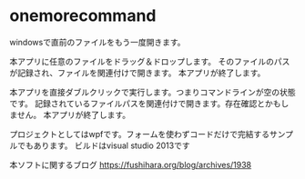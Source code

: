 # onemorecommand
windowsで直前のファイルをもう一度開きます。

本アプリに任意のファイルをドラッグ＆ドロップします。
そのファイルのパスが記録され、ファイルを関連付けで開きます。
本アプリが終了します。

本アプリを直接ダブルクリックで実行します。つまりコマンドラインが空の状態です。
記録されているファイルパスを関連付けで開きます。存在確認とかもしません。
本アプリが終了します。


プロジェクトとしてはwpfです。フォームを使わずコードだけで完結するサンプルでもあります。
ビルドはvisual studio 2013です

本ソフトに関するブログ https://fushihara.org/blog/archives/1938
